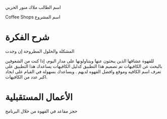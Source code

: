  اسم الطالب ملاك منور الحربي


Coffee Shops اسم المشروع


# شرح الفكرة
المشكلة والحلول المطروحة إن وجدت

للقهوة عشاقها الذين يبحثون عنها ويتناولونها على مدار اليوم، إذا كنت من الشغوفين بالبحث عن الكافيهات تم تصميم هذا التطبيق كدليل الكافيهات 
يساعدك هذا التطبيق على تعرف اسم الكافيه وموقع وافضل القهوه لديهم .
ويساعدك بسهولة في القيام على ايجاد اكبر عدد من الكافيهات.


# الأعمال المستقبلية

حجز مقاعد في القهوة من خلال البرنامج



